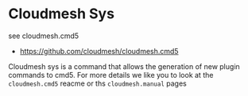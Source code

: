 Cloudmesh Sys
=============

see cloudmesh.cmd5

* https://github.com/cloudmesh/cloudmesh.cmd5

Cloudmesh sys is a command that allows the generation of new plugin 
commands to cmd5. For more details we like you to look at the 
`cloudmesh.cmd5` reacme or ths `cloudmesh.manual` pages
